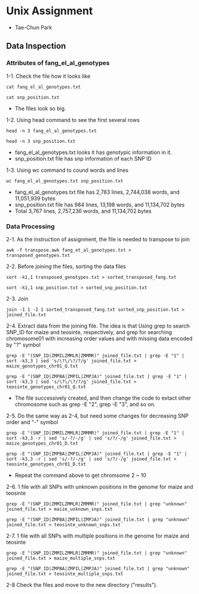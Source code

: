 # Unix Assignment

* Tae-Chun Park

## Data Inspection
### Attributes of fang_el_al_genotypes

1-1. Check the file how it looks like
```
cat fang_el_al_genotypes.txt
```
```
cat snp_position.txt
```
* The files look so big.

1-2. Using head command to see the first several rows
```
head -n 3 fang_el_al_genotypes.txt
```
```
head -n 3 snp_position.txt
```
* fang_el_al_genotypes.txt looks it has genotypic information in it.
* snp_position.txt file has snp information of each SNP ID

1-3. Using wc command to cound words and lines
```
wc fang_el_al_genotypes.txt snp_position.txt
```
* fang_el_al_genotypes.txt file has 2,783 lines, 2,744,038 words, and 11,051,939 bytes
* snp_position.txt file has 984 lines, 13,198 words, and 11,134,702 bytes
* Total 3,767 lines, 2,757,236 words, and 11,134,702 bytes


### Data Processing
2-1. As the instruction of assignment, the file is needed to transpose to join
```
awk -f transpose.awk fang_et_al_genotypes.txt > transposed_genotypes.txt
```

2-2. Before joining the files, sorting the data files
```
sort -k1,1 transposed_genotypes.txt > sorted_transposed_fang.txt
```
```
sort -k1,1 snp_position.txt > sorted_snp_position.txt
```

2-3. Join
```
join -1 1 -2 1 sorted_transposed_fang.txt sorted_snp_position.txt > joined_file.txt
```

2-4. Extract data from the joining file.
The idea is that Using grep to search SNP_ID for maize and teosinte, respectively, and grep for searching chromosome01 with increasing order values and with missing data encoded by "?" symbol
```
grep -E "(SNP_ID|ZMMILZMMLR|ZMMMR)" joined_file.txt | grep -E "1" | sort -k3,3 | sed 's/\?\/\?/?/g' joined_file.txt > maize_genotypes_chr01_Q.txt
```
```
grep -E "(SNP_ID|ZMPBA|ZMPIL|ZMPJA)" joined_file.txt | grep -E "1" | sort -k3,3 | sed 's/\?\/\?/?/g' joined_file.txt > teosinte_genotypes_chr01_Q.txt
```
* The file successively created, and then change the code to extact other chromosome such as grep -E "2", grep -E "3", and so on.


2-5. Do the same way as 2-4, but need some changes for decreasing SNP order and "-" symbol
```
grep -E "(SNP_ID|ZMMILZMMLR|ZMMMR)" joined_file.txt | grep -E "1" | sort -k3,3 -r | sed 's/-?/-/g' | sed 's/?/-/g' joined_file.txt > maize_genotypes_chr01_D.txt
```
```
grep -E "(SNP_ID|ZMPBA|ZMPIL|ZMPJA)" joined_file.txt | grep -E "1" | sort -k3,3 -r | sed 's/-?/-/g' | sed 's/?/-/g' joined_file.txt > teosinte_genotypes_chr01_D.txt
``` 
* Repeat the command above to get chromsome 2 ~ 10

2-6. 1 file with all SNPs with unknown positions in the genome for maize and teosinte
```
grep -E "(SNP_ID|ZMMILZMMLR|ZMMMR)" joined_file.txt | grep "unknown" joined_file.txt > maize_unknown_snps.txt
```
```
grep -E "(SNP_ID|ZMPBA|ZMPIL|ZMPJA)" joined_file.txt | grep "unknown" joined_file.txt > teosinte_unknown_snps.txt
```

2-7. 1 file with all SNPs with multiple positions in the genome for maize and teosinte
```
grep -E "(SNP_ID|ZMMILZMMLR|ZMMMR)" joined_file.txt | grep "unknown" joined_file.txt > maize_multiple_snps.txt
```
```
grep -E "(SNP_ID|ZMPBA|ZMPIL|ZMPJA)" joined_file.txt | grep "unknown" joined_file.txt > teosinte_multiple_snps.txt
```

2-8 Check the files and move to the new directory ("results").


